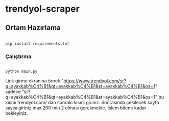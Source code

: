 
# trendyol-scraper

  

## Ortam Hazırlama

```

pip install requirements.txt
```

  

### Çalıştırma

```

python main.py

```
Link girme ekranına örnek "https://www.trendyol.com/sr?q=ayakkab%C4%B1&qt=ayakkab%C4%B1&st=ayakkab%C4%B1&os=1" sadece "sr?q=ayakkab%C4%B1&qt=ayakkab%C4%B1&st=ayakkab%C4%B1&os=1" bu kısmı trendyol.com/ dan sonraki kısmı giriniz. Sonrasında çekilecek sayfa sayısı giriniz max 200 min 2 olması gerekmekte.
İşlem bitene kadar bekleyiniz.

  
